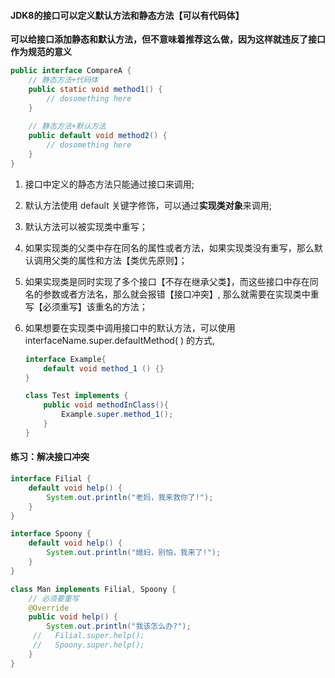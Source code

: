 #### JDK8的接口可以定义默认方法和静态方法【可以有代码体】

**可以给接口添加静态和默认方法，但不意味着推荐这么做，因为这样就违反了接口作为规范的意义**

```java
public interface CompareA {
    // 静态方法+代码体
    public static void method1() {
        // dosomething here
    }
    
    // 静态方法+默认方法
    public default void method2() {
        // dosomething here
    }
}
```

1. 接口中定义的静态方法只能通过接口来调用;

2. 默认方法使用 default 关键字修饰，可以通过**实现类对象**来调用;

3. 默认方法可以被实现类中重写；

4. 如果实现类的父类中存在同名的属性或者方法，如果实现类没有重写，那么默认调用父类的属性和方法【类优先原则】；

5. 如果实现类是同时实现了多个接口【不存在继承父类】，而这些接口中存在同名的参数或者方法名，那么就会报错【接口冲突】, 那么就需要在实现类中重写【必须重写】该重名的方法；

6. 如果想要在实现类中调用接口中的默认方法，可以使用 interfaceName.super.defaultMethod( ) 的方式,

   ```java
   interface Example{
       default void method_1 () {}
   }
   
   class Test implements {
       public void methodInClass(){
           Example.super.method_1();
       }
   }
   ```



#### 练习：解决接口冲突

```java
interface Filial {
    default void help() {
        System.out.println("老妈，我来救你了!");
    }
}

interface Spoony {
    default void help() {
        System.out.println("媳妇，别怕，我来了!");
    }
}

class Man implements Filial, Spoony {
    // 必须要重写
    @Override
    public void help() {
        System.out.println("我该怎么办?");
     //   Filial.super.help();
     //   Spoony.super.help();
    }
}
```



